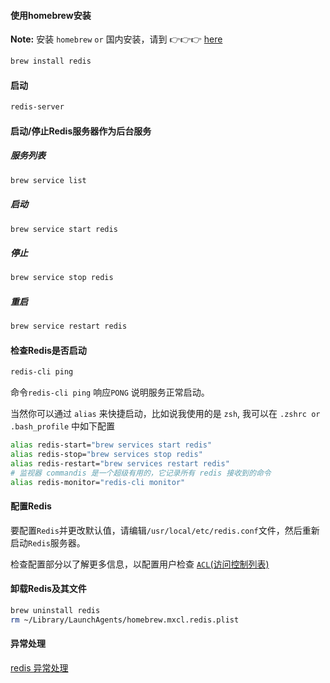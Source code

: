 #### 使用homebrew安装

**Note:** 安装 `homebrew` `or` 国内安装，请到 👉👉👉 [here](resources/mac-software?id=homebrew)

```sh
brew install redis
```

#### 启动

```sh
redis-server
```

#### 启动/停止Redis服务器作为后台服务

##### 服务列表

```sh
brew service list
```

##### 启动

```sh
brew service start redis
```

##### 停止

```sh
brew service stop redis
```

##### 重启

```sh
brew service restart redis
```

#### 检查Redis是否启动

```sh
redis-cli ping
```

命令`redis-cli ping` 响应`PONG` 说明服务正常启动。

当然你可以通过 `alias` 来快捷启动，比如说我使用的是 `zsh`, 我可以在 `.zshrc or .bash_profile` 中如下配置

```sh
alias redis-start="brew services start redis"
alias redis-stop="brew services stop redis"
alias redis-restart="brew services restart redis"
# 监视器 commandis 是一个超级有用的，它记录所有 redis 接收到的命令
alias redis-monitor="redis-cli monitor"
```

#### 配置Redis

要配置`Redis`并更改默认值，请编辑`/usr/local/etc/redis.conf`文件，然后重新启动`Redis`服务器。

检查配置部分以了解更多信息，以配置用户检查 [`ACL`(访问控制列表)](https://redis.io/topics/acl)

#### 卸载Redis及其文件

```sh
brew uninstall redis
rm ~/Library/LaunchAgents/homebrew.mxcl.redis.plist
```

#### 异常处理

[redis 异常处理](notes/redis/issue.md)
